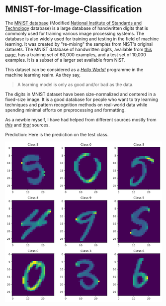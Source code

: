 # MNIST-for-Image-Classification

The [MNIST database](https://en.wikipedia.org/wiki/MNIST_database) (Modified [National Institute of Standards and Technology](https://www.nist.gov/) database) is a large database of handwritten digits that is commonly used for training various image processing systems. The database is also widely used for training and testing in the field of machine learning. It was created by "re-mixing" the samples from NIST's original datasets. The MNIST database of handwritten digits, available from [this page](http://yann.lecun.com/exdb/mnist/), has a training set of 60,000 examples, and a test set of 10,000 examples. It is a subset of a larger set available from NIST.

This dataset can be considered as a [*Hello World!*](https://www.reddit.com/r/ProgrammerHumor/comments/fmbvu6/hello_world/) programme in the machine learning realm. As they say,
> A learning model is only as good and/or bad as the data.

The digits in MNIST dataset have been size-normalized and centered in a fixed-size image. It is a good database for people who want to try learning techniques and pattern recognition methods on real-world data while spending minimal efforts on preprocessing and formatting.

As a newbie myself, I have had helped from different sources mostly from [*this*](https://colab.research.google.com/github/AviatorMoser/keras-mnist-tutorial/blob/master/MNIST%20in%20Keras.ipynb#scrollTo=EDQyoqdA-gFN) and [*that*](https://youtu.be/wQ8BIBpya2k) sources.

Prediction: Here is the prediction on the test class.

![alt text](https://github.com/sleipnir029/MNIST-for-Image-Classification/blob/main/predictions.png "Prediction on Test dataset")

